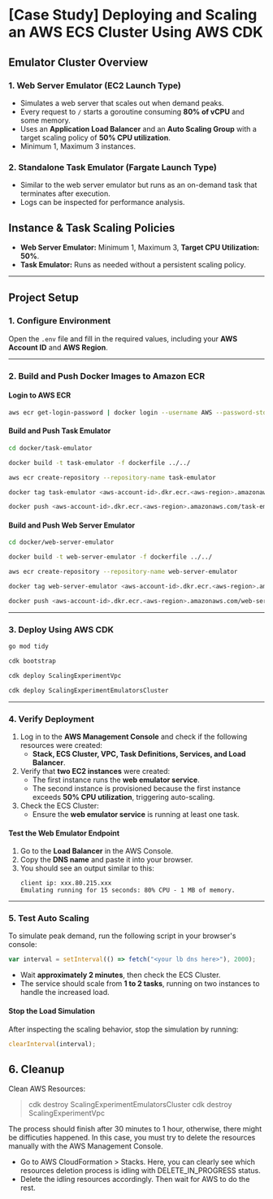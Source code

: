 # [Case Study] Deploying and Scaling an AWS ECS Cluster Using AWS CDK

## **Emulator Cluster Overview**
### **1. Web Server Emulator (EC2 Launch Type)**
- Simulates a web server that scales out when demand peaks.
- Every request to `/` starts a goroutine consuming **80% of vCPU** and some memory.
- Uses an **Application Load Balancer** and an **Auto Scaling Group** with a target scaling policy of **50% CPU utilization**.
- Minimum 1, Maximum 3 instances.

### **2. Standalone Task Emulator (Fargate Launch Type)**
- Similar to the web server emulator but runs as an on-demand task that terminates after execution.
- Logs can be inspected for performance analysis.

## **Instance & Task Scaling Policies**
- **Web Server Emulator:** Minimum 1, Maximum 3, **Target CPU Utilization: 50%**.
- **Task Emulator:** Runs as needed without a persistent scaling policy.

---

## **Project Setup**

### **1. Configure Environment**
Open the `.env` file and fill in the required values, including your **AWS Account ID** and **AWS Region**.

---

### **2. Build and Push Docker Images to Amazon ECR**

#### **Login to AWS ECR**
```sh
aws ecr get-login-password | docker login --username AWS --password-stdin <aws-account-id>.dkr.ecr.<aws-region>.amazonaws.com
```

#### **Build and Push Task Emulator**
```sh
cd docker/task-emulator

docker build -t task-emulator -f dockerfile ../../

aws ecr create-repository --repository-name task-emulator

docker tag task-emulator <aws-account-id>.dkr.ecr.<aws-region>.amazonaws.com/task-emulator

docker push <aws-account-id>.dkr.ecr.<aws-region>.amazonaws.com/task-emulator
```

#### **Build and Push Web Server Emulator**
```sh
cd docker/web-server-emulator

docker build -t web-server-emulator -f dockerfile ../../

aws ecr create-repository --repository-name web-server-emulator

docker tag web-server-emulator <aws-account-id>.dkr.ecr.<aws-region>.amazonaws.com/web-server-emulator

docker push <aws-account-id>.dkr.ecr.<aws-region>.amazonaws.com/web-server-emulator
```

---

### **3. Deploy Using AWS CDK**
```sh
go mod tidy

cdk bootstrap

cdk deploy ScalingExperimentVpc

cdk deploy ScalingExperimentEmulatorsCluster
```

---

### **4. Verify Deployment**
1. Log in to the **AWS Management Console** and check if the following resources were created:
   - **Stack, ECS Cluster, VPC, Task Definitions, Services, and Load Balancer**.
2. Verify that **two EC2 instances** were created:
   - The first instance runs the **web emulator service**.
   - The second instance is provisioned because the first instance exceeds **50% CPU utilization**, triggering auto-scaling.
3. Check the ECS Cluster:
   - Ensure the **web emulator service** is running at least one task.

#### **Test the Web Emulator Endpoint**
1. Go to the **Load Balancer** in the AWS Console.
2. Copy the **DNS name** and paste it into your browser.
3. You should see an output similar to this:
   ```
   client ip: xxx.80.215.xxx
   Emulating running for 15 seconds: 80% CPU - 1 MB of memory.
   ```

---

### **5. Test Auto Scaling**
To simulate peak demand, run the following script in your browser's console:
```js
var interval = setInterval(() => fetch("<your lb dns here>"), 2000);
```
- Wait **approximately 2 minutes**, then check the ECS Cluster.
- The service should scale from **1 to 2 tasks**, running on two instances to handle the increased load.

#### **Stop the Load Simulation**
After inspecting the scaling behavior, stop the simulation by running:
```js
clearInterval(interval);
```
## 6. Cleanup

Clean AWS Resources:

> cdk destroy ScalingExperimentEmulatorsCluster
> cdk destroy ScalingExperimentVpc

The process should finish after 30 minutes to 1 hour, otherwise, there might be difficuties happened. In this case, you must try to delete the resources manually with the AWS Management Console.
* Go to AWS CloudFormation > Stacks. Here, you can clearly see which resources deletion process is idling with DELETE_IN_PROGRESS status. 
* Delete the idling resources accordingly. Then wait for AWS to do the rest.